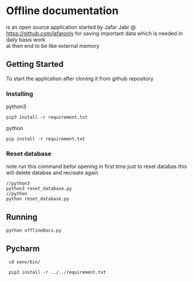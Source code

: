 # Offline documentation

is an open source application started by Jafar Jabr @ https://github.com/jafaronly
for saving important data which is needed in daily basis work   
at then end to be like external memory

## Getting Started
To start the application after cloning it from github repository


### Installing
python3
```
pip3 install -r requirement.txt
```
python
```
pip install -r requirement.txt
```
### Reset database
note run this command befor opening in first time just  to reset databas this will delete databse and recreate again
```
//python3
python3 reset_database.py
//python
python reset_database.py
```
## Running
```
python offlineDocs.py
```

## Pycharm
```shell script
 cd venv/bin/
 
 pip3 install -r ../../requirement.txt
```
 



